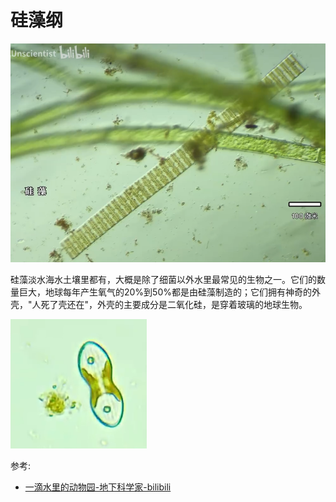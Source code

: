 # 硅藻纲

![](02.png)

硅藻淡水海水土壤里都有，大概是除了细菌以外水里最常见的生物之一。它们的数量巨大，地球每年产生氧气的20%到50%都是由硅藻制造的；它们拥有神奇的外壳，"人死了壳还在"，外壳的主要成分是二氧化硅，是穿着玻璃的地球生物。

![](01.png)

参考:
- [一滴水里的动物园-地下科学家-bilibili](https://www.bilibili.com/video/BV1g34y1H7Vp/?spm_id_from=333.337.search-card.all.click&vd_source=741bff59809f9e15c309ef97c7d7c960)
